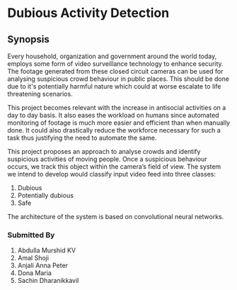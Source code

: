 # Dubious Activity Detection
## Synopsis
Every household, organization and government around the world today, employs some form
of video surveillance technology to enhance security. The footage generated from these closed
circuit cameras can be used for analysing suspicious crowd behaviour in public places.
This should be done due to it's potentially harmful nature which could at worse escalate to life threatening scenarios.

This project becomes relevant with the
increase in antisocial activities on a day to day basis. It also eases the workload on humans since
automated monitoring of footage is much more easier and efficient than when manually done.
It could also drastically reduce the workforce necessary for such a task thus justifying the need
to automate the same.

This
project proposes an approach to analyse crowds and identify suspicious activities of moving
people. Once a suspicious behaviour occurs, we track this object within the camera’s field of view. The system we
intend to develop would classify input video feed into three classes:
1. Dubious
1. Potentially dubious
1. Safe

The architecture of the system is based on convolutional neural networks.

### Submitted By
1. Abdulla Murshid KV 
1. Amal Shoji
1. Anjali Anna Peter
1. Dona Maria
1. Sachin Dharanikkavil